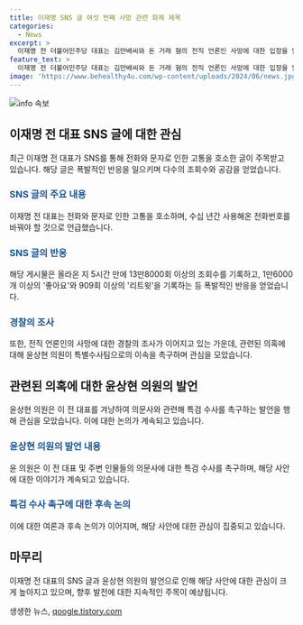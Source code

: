 ```yaml
---
title: 이재명 SNS 글 여섯 번째 사망 관련 화제 제목
categories:
  - News
excerpt: >
  이재명 전 더불어민주당 대표는 김만배씨와 돈 거래 혐의 전직 언론인 사망에 대한 입장을 밝히지 않았다. 그러나 SNS에 전화, 문자 그만 좀…시도 때도 없는 문자, 전화는 응원·격려가 아니라 고통을 주는 것이라며 전화번호를 바꿔야 할 것으로 언급했다. 이에 대한 폭발적인 온라인 반응과 의문사에 대한 특검 요구가 제기되고 있다. 사망자는 김만배씨와의 돈 거래와 관련된 압수수색 등을 받았으며, 윤상현 국민의힘 의원은 이를 고발하며 특검을 요구했다.
feature_text: >
  이재명 전 더불어민주당 대표는 김만배씨와 돈 거래 혐의 전직 언론인 사망에 대한 입장을 밝히지 않았다. 그러나 SNS에 전화, 문자 그만 좀…시도 때도 없는 문자, 전화는 응원·격려가 아니라 고통을 주는 것이라며 전화번호를 바꿔야 할 것으로 언급했다. 이에 대한 폭발적인 온라인 반응과 의문사에 대한 특검 요구가 제기되고 있다. 사망자는 김만배씨와의 돈 거래와 관련된 압수수색 등을 받았으며, 윤상현 국민의힘 의원은 이를 고발하며 특검을 요구했다.
image: 'https://www.behealthy4u.com/wp-content/uploads/2024/06/news.jpg'
---
```


<p><img src="https://www.behealthy4u.com/wp-content/uploads/2024/06/news.jpg" alt="info 속보" /></p>

<h2 data-ke-size="size26">이재명 전 대표 SNS 글에 대한 관심</h2>

<p data-ke-size="size16">최근 이재명 전 대표가 SNS를 통해 전화와 문자로 인한 고통을 호소한 글이 주목받고 있습니다. 해당 글은 폭발적인 반응을 일으키며 다수의 조회수와 공감을 얻었습니다.</p>

<h3><b><span style="color: #1a5490;">SNS 글의 주요 내용</span></b></h3>

<p data-ke-size="size16">이재명 전 대표는 전화와 문자로 인한 고통을 호소하며, 수십 년간 사용해온 전화번호를 바꿔야 할 것으로 언급했습니다.</p>

<h3><b><span style="color: #1a5490;">SNS 글의 반응</span></b></h3>

<p data-ke-size="size16">해당 게시물은 올라온 지 5시간 만에 13만8000회 이상의 조회수를 기록하고, 1만6000개 이상의 '좋아요'와 909회 이상의 '리트윗'을 기록하는 등 폭발적인 반응을 얻었습니다.</p>

<h3><b><span style="color: #1a5490;">경찰의 조사</span></b></h3>

<p data-ke-size="size16">또한, 전직 언론인의 사망에 대한 경찰의 조사가 이어지고 있는 가운데, 관련된 의혹에 대해 윤상현 의원이 특별수사팀으로의 이속을 촉구하며 관심을 모았습니다.</p>

<h2 data-ke-size="size26">관련된 의혹에 대한 윤상현 의원의 발언</h2>

<p data-ke-size="size16">윤상현 의원은 이 전 대표를 겨냥하여 의문사와 관련해 특검 수사를 촉구하는 발언을 행해 관심을 모았습니다. 이에 대한 논의가 계속되고 있습니다.</p>

<h3><b><span style="color: #1a5490;">윤상현 의원의 발언 내용</span></b></h3>

<p data-ke-size="size16">윤 의원은 이 전 대표 및 주변 인물들의 의문사에 대한 특검 수사를 촉구하며, 해당 사안에 대한 이야기가 계속되고 있습니다.</p>

<h3><b><span style="color: #1a5490;">특검 수사 촉구에 대한 후속 논의</span></b></h3>

<p data-ke-size="size16">이에 대한 여론과 후속 논의가 이어지며, 해당 사안에 대한 관심이 집중되고 있습니다.</p>

<h2 data-ke-size="size26">마무리</h2>

<p data-ke-size="size16">이재명 전 대표의 SNS 글과 윤상현 의원의 발언으로 인해 해당 사안에 대한 관심이 크게 높아지고 있으며, 향후 발전에 대한 지속적인 주목이 예상됩니다.</p>
생생한 뉴스, <a href="https://qoogle.tistory.com" rel="dofollow">qoogle.tistory.com</a>


